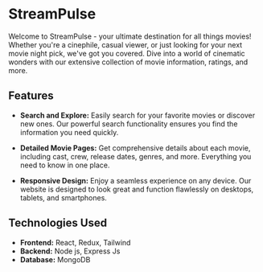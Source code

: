 # StreamPulse
Welcome to StreamPulse - your ultimate destination for all things movies! Whether you're a cinephile, casual viewer, or just looking for your next movie night pick, we've got you covered. Dive into a world of cinematic wonders with our extensive collection of movie information, ratings, and more.

## Features

- **Search and Explore:** Easily search for your favorite movies or discover new ones. Our powerful search functionality ensures you find the information you need quickly.

- **Detailed Movie Pages:** Get comprehensive details about each movie, including cast, crew, release dates, genres, and more. Everything you need to know in one place.

- **Responsive Design:** Enjoy a seamless experience on any device. Our website is designed to look great and function flawlessly on desktops, tablets, and smartphones.

## Technologies Used

- **Frontend:** React, Redux, Tailwind
- **Backend:** Node js, Express Js
- **Database:** MongoDB
